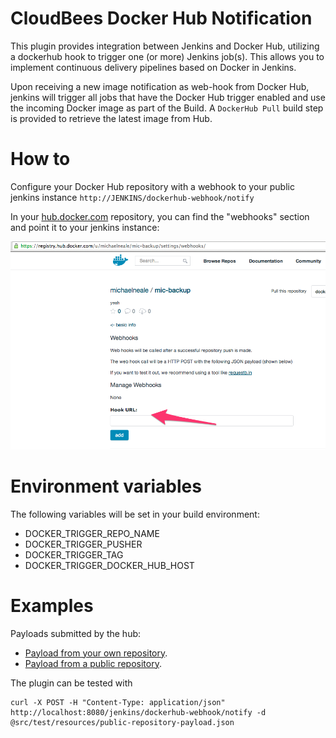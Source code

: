 CloudBees Docker Hub Notification
================

This plugin provides integration between Jenkins and Docker Hub, utilizing a dockerhub hook to trigger one (or more) Jenkins job(s).
This allows you to implement continuous delivery pipelines based on Docker in Jenkins.

Upon receiving a new image notification as web-hook from Docker Hub, jenkins will trigger all jobs that have the Docker Hub trigger
enabled and use the incoming Docker image as part of the Build.  A `DockerHub Pull` build step is provided to retrieve
the latest image from Hub.

# How to

Configure your Docker Hub repository with a webhook to your public jenkins instance `http://JENKINS/dockerhub-webhook/notify`

In your <a href="https://hub.docker.com/">hub.docker.com</a> repository, you can find the "webhooks" section and point it to your jenkins instance: 

<img src="dockerhub.png">

# Environment variables

The following variables will be set in your build environment:

* DOCKER_TRIGGER_REPO_NAME
* DOCKER_TRIGGER_PUSHER
* DOCKER_TRIGGER_TAG
* DOCKER_TRIGGER_DOCKER_HUB_HOST

# Examples

Payloads submitted by the hub:

* [Payload from your own repository](src/test/resources/own-repository-payload.json).
* [Payload from a public repository](src/test/resources/public-repository-payload.json).

The plugin can be tested with

    curl -X POST -H "Content-Type: application/json" http://localhost:8080/jenkins/dockerhub-webhook/notify -d @src/test/resources/public-repository-payload.json
